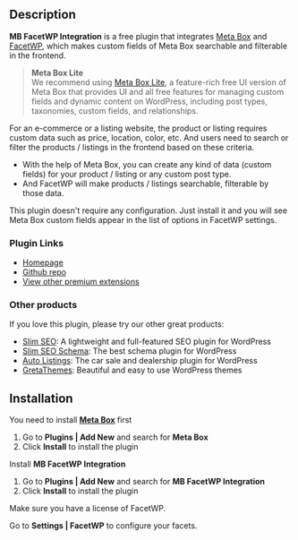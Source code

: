 ## Description

**MB FacetWP Integration** is a free plugin that integrates [Meta Box](https://metabox.io) and [FacetWP](https://facetwp.com), which makes custom fields of Meta Box searchable and filterable in the frontend.

> **Meta Box Lite**<br>
> We recommend using [Meta Box Lite](https://metabox.io/lite/), a feature-rich free UI version of Meta Box that provides UI and all free features for managing custom fields and dynamic content on WordPress, including post types, taxonomies, custom fields, and relationships.

For an e-commerce or a listing website, the product or listing requires custom data such as price, location, color, etc. And users need to search or filter the products / listings in the frontend based on these criteria.

- With the help of Meta Box, you can create any kind of data (custom fields) for your product / listing or any custom post type.
- And FacetWP will make products / listings searchable, filterable by those data.

This plugin doesn't require any configuration. Just install it and you will see Meta Box custom fields appear in the list of options in FacetWP settings.

### Plugin Links

- [Homepage](https://metabox.io/plugins/meta-box-facetwp-integrator/)
- [Github repo](https://github.com/wpmetabox/meta-box-facetwp-integrator/)
- [View other premium extensions](https://metabox.io/plugins/)

### Other products

If you love this plugin, please try our other great products:

- [Slim SEO](https://wpslimseo.com): A lightweight and full-featured SEO plugin for WordPress
- [Slim SEO Schema](https://wpslimseo.com/slim-seo-schema/): The best schema plugin for WordPress
- [Auto Listings](https://wpautolistings.com): The car sale and dealership plugin for WordPress
- [GretaThemes](https://gretathemes.com): Beautiful and easy to use WordPress themes

## Installation

You need to install [**Meta Box**](https://metabox.io) first

1. Go to **Plugins | Add New** and search for **Meta Box**
1. Click **Install** to install the plugin

Install **MB FacetWP Integration**

1. Go to **Plugins | Add New** and search for **MB FacetWP Integration**
1. Click **Install** to install the plugin

Make sure you have a license of FacetWP.

Go to **Settings | FacetWP** to configure your facets.

